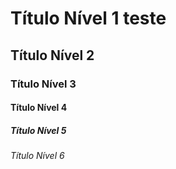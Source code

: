 # Título Nível 1 teste
## Título Nível 2
### Título Nível 3
#### Título Nível 4
##### Título Nível 5
###### Título Nível 6
